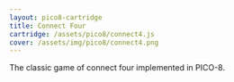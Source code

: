 ```yaml
---
layout: pico8-cartridge
title: Connect Four
cartridge: /assets/pico8/connect4.js
cover: /assets/img/pico8/connect4.png
---
```


The classic game of connect four implemented in PICO-8.
